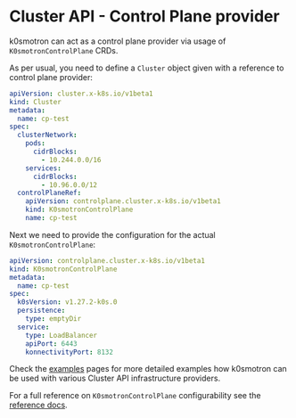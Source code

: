 # Cluster API - Control Plane provider

k0smotron can act as a control plane provider via usage of `K0smotronControlPlane` CRDs.

As per usual, you need to define a `Cluster` object given with a reference to control plane provider:
```yaml
apiVersion: cluster.x-k8s.io/v1beta1
kind: Cluster
metadata:
  name: cp-test
spec:
  clusterNetwork:
    pods:
      cidrBlocks:
        - 10.244.0.0/16
    services:
      cidrBlocks:
        - 10.96.0.0/12
  controlPlaneRef:
    apiVersion: controlplane.cluster.x-k8s.io/v1beta1
    kind: K0smotronControlPlane
    name: cp-test
```

Next we need to provide the configuration for the actual `K0smotronControlPlane`:

```yaml
apiVersion: controlplane.cluster.x-k8s.io/v1beta1
kind: K0smotronControlPlane
metadata:
  name: cp-test
spec:
  k0sVersion: v1.27.2-k0s.0
  persistence:
    type: emptyDir
  service:
    type: LoadBalancer
    apiPort: 6443
    konnectivityPort: 8132
```

Check the [examples](capi-examples.md) pages for more detailed examples how k0smotron can be used with various Cluster API infrastructure providers.

For a full reference on `K0smotronControlPlane` configurability see the [reference docs](resource-reference.md#controlplaneclusterx-k8siov1beta1).
